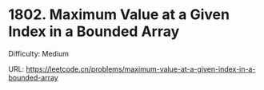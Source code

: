 # 1802. Maximum Value at a Given Index in a Bounded Array

Difficulty: Medium

URL: https://leetcode.cn/problems/maximum-value-at-a-given-index-in-a-bounded-array

